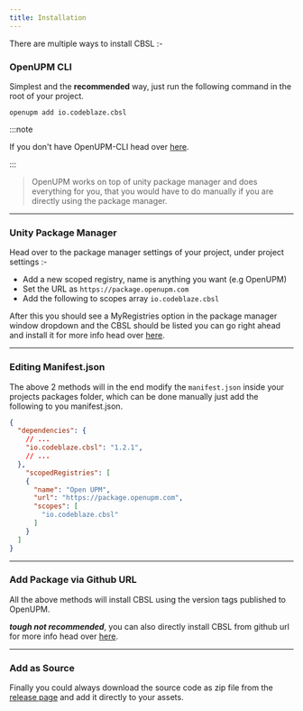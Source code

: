 ```yaml
---
title: Installation
---
```


There are multiple ways to install CBSL :-

### OpenUPM CLI
Simplest and the **recommended** way, just run the following command in the root of your project.
```
openupm add io.codeblaze.cbsl
```
:::note

If you don't have OpenUPM-CLI head over [here](https://openupm.com/docs/getting-started.html).

:::
> OpenUPM works on top of unity package manager and does everything for you,
> that you would have to do manually if you are directly using the package manager.

---

### Unity Package Manager
Head over to the package manager settings of your project, under project settings :-
  - Add a new scoped registry, name is anything you want (e.g OpenUPM)
  - Set the URL as `https://package.openupm.com`
  - Add the following to scopes array `io.codeblaze.cbsl`

After this you should see a MyRegistries option in the package manager window dropdown
and the CBSL should be listed you can go right ahead and install it
for more info head over [here](https://docs.unity3d.com/Manual/upm-ui-install.html).

---

### Editing Manifest.json
The above 2 methods will in the end modify the `manifest.json` inside your projects packages folder,
which can be done manually just add the following to you manifest.json.
```json {4,12}
{
  "dependencies": {
    // ...
    "io.codeblaze.cbsl": "1.2.1",
    // ...
  },
    "scopedRegistries": [
    {
      "name": "Open UPM",
      "url": "https://package.openupm.com",
      "scopes": [
        "io.codeblaze.cbsl"
      ]
    }
  ]
}
```

---

### Add Package via Github URL
All the above methods will install CBSL using the version tags published to OpenUPM.

___tough not recommended___, you can also directly install CBSL from github url for more info head over [here](https://docs.unity3d.com/Manual/upm-ui-giturl.html).

---

### Add as Source
Finally you could always download the source code as zip file from the [release page](https://github.com/BLaZeKiLL/CBSL/releases) and add it directly to your assets.